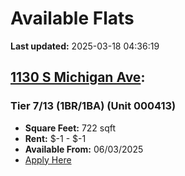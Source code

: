# Available Flats

**Last updated:** 2025-03-18 04:36:19

## [1130 S Michigan Ave](https://1130smichigan.com/wp-json/floorplans/v1/available-units):
### Tier 7/13 (1BR/1BA) (Unit 000413)
- **Square Feet:** 722 sqft
- **Rent:** $-1 - $-1
- **Available From:** 06/03/2025
- [Apply Here](https://1130smichigan.securecafe.com/onlineleasing/eleven-thirty/oleapplication.aspx?stepname=RentalOptions&myOlePropertyId=638530&FloorPlanID=2321071&UnitID=11312709&header=1)

